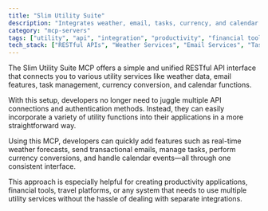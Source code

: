 ```yaml
---
title: "Slim Utility Suite"
description: "Integrates weather, email, tasks, currency, and calendar services via RESTful API for seamless application integration."
category: "mcp-servers"
tags: ["utility", "api", "integration", "productivity", "financial tools", "travel platforms"]
tech_stack: ["RESTful APIs", "Weather Services", "Email Services", "Task Management Systems", "Currency Conversion", "Calendar APIs"]
---
```


The Slim Utility Suite MCP offers a simple and unified RESTful API interface that connects you to various utility services like weather data, email features, task management, currency conversion, and calendar functions.

With this setup, developers no longer need to juggle multiple API connections and authentication methods. Instead, they can easily incorporate a variety of utility functions into their applications in a more straightforward way.

Using this MCP, developers can quickly add features such as real-time weather forecasts, send transactional emails, manage tasks, perform currency conversions, and handle calendar events—all through one consistent interface.

This approach is especially helpful for creating productivity applications, financial tools, travel platforms, or any system that needs to use multiple utility services without the hassle of dealing with separate integrations.